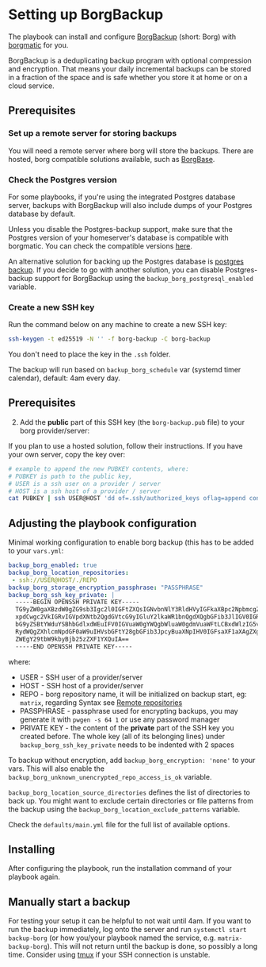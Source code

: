 <!--
SPDX-FileCopyrightText: 2022 - 2025 Nikita Chernyi
SPDX-FileCopyrightText: 2022 - 2024 Slavi Pantaleev
SPDX-FileCopyrightText: 2022 MDAD project contributors
SPDX-FileCopyrightText: 2022 - 2023 Julian-Samuel Gebühr
SPDX-FileCopyrightText: 2024 - 2025 Suguru Hirahara

SPDX-License-Identifier: AGPL-3.0-or-later
-->

# Setting up BorgBackup

The playbook can install and configure [BorgBackup](https://www.borgbackup.org/) (short: Borg) with [borgmatic](https://torsion.org/borgmatic/) for you.

BorgBackup is a deduplicating backup program with optional compression and encryption. That means your daily incremental backups can be stored in a fraction of the space and is safe whether you store it at home or on a cloud service.

## Prerequisites

### Set up a remote server for storing backups

You will need a remote server where borg will store the backups. There are hosted, borg compatible solutions available, such as [BorgBase](https://www.borgbase.com).

### Check the Postgres version

For some playbooks, if you're using the integrated Postgres database server, backups with BorgBackup will also include dumps of your Postgres database by default.

Unless you disable the Postgres-backup support, make sure that the Postgres version of your homeserver's database is compatible with borgmatic. You can check the compatible versions [here](../defaults/main.yml).

An alternative solution for backing up the Postgres database is [postgres backup](https://github.com/devture/com.devture.ansible.role.postgres_backup). If you decide to go with another solution, you can disable Postgres-backup support for BorgBackup using the `backup_borg_postgresql_enabled` variable.

### Create a new SSH key

Run the command below on any machine to create a new SSH key:

```bash
ssh-keygen -t ed25519 -N '' -f borg-backup -C borg-backup
```

You don't need to place the key in the `.ssh` folder.



The backup will run based on `backup_borg_schedule` var (systemd timer calendar), default: 4am every day.

## Prerequisites

2. Add the **public** part of this SSH key (the `borg-backup.pub` file) to your borg provider/server:

If you plan to use a hosted solution, follow their instructions. If you have your own server, copy the key over:

```bash
# example to append the new PUBKEY contents, where:
# PUBKEY is path to the public key,
# USER is a ssh user on a provider / server
# HOST is a ssh host of a provider / server
cat PUBKEY | ssh USER@HOST 'dd of=.ssh/authorized_keys oflag=append conv=notrunc'
```

## Adjusting the playbook configuration

Minimal working configuration to enable borg backup (this has to be added to your `vars.yml`:

```yaml
backup_borg_enabled: true
backup_borg_location_repositories:
 - ssh://USER@HOST/./REPO
backup_borg_storage_encryption_passphrase: "PASSPHRASE"
backup_borg_ssh_key_private: |
  -----BEGIN OPENSSH PRIVATE KEY-----
  TG9yZW0gaXBzdW0gZG9sb3Igc2l0IGFtZXQsIGNvbnNlY3RldHVyIGFkaXBpc2NpbmcgZW
  xpdCwgc2VkIGRvIGVpdXNtb2QgdGVtcG9yIGluY2lkaWR1bnQgdXQgbGFib3JlIGV0IGRv
  bG9yZSBtYWduYSBhbGdlxdWEuIFV0IGVuaW0gYWQgbWluaW0gdmVuaWFtLCBxdWlzIG5vc3
  RydWQgZXhlcmNpdGF0aW9uIHVsbGFtY28gbGFib3JpcyBuaXNpIHV0IGFsaXF1aXAgZXgg
  ZWEgY29tbW9kbyBjb25zZXF1YXQuIA==
  -----END OPENSSH PRIVATE KEY-----
```

where:

* USER - SSH user of a provider/server
* HOST - SSH host of a provider/server
* REPO - borg repository name, it will be initialized on backup start, eg: `matrix`, regarding Syntax see [Remote repositories](https://borgbackup.readthedocs.io/en/stable/usage/general.html#repository-urls)
* PASSPHRASE - passphrase used for encrypting backups, you may generate it with `pwgen -s 64 1` or use any password manager
* PRIVATE KEY - the content of the **private** part of the SSH key you created before. The whole key (all of its belonging lines) under `backup_borg_ssh_key_private` needs to be indented with 2 spaces

To backup without encryption, add `backup_borg_encryption: 'none'` to your vars. This will also enable the `backup_borg_unknown_unencrypted_repo_access_is_ok` variable.

`backup_borg_location_source_directories` defines the list of directories to back up.
You might want to exclude certain directories or file patterns from the backup using the `backup_borg_location_exclude_patterns` variable.

Check the `defaults/main.yml` file for the full list of available options.

## Installing

After configuring the playbook, run the installation command of your playbook again.

## Manually start a backup

For testing your setup it can be helpful to not wait until 4am. If you want to run the backup immediately, log onto the server
and run `systemctl start backup-borg` (or how you/your playbook named the service, e.g. `matrix-backup-borg`). This will not return until the backup is done, so possibly a long time.
Consider using [tmux](https://en.wikipedia.org/wiki/Tmux) if your SSH connection is unstable.
